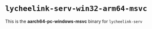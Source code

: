 # `lycheelink-serv-win32-arm64-msvc`

This is the **aarch64-pc-windows-msvc** binary for `lycheelink-serv`
